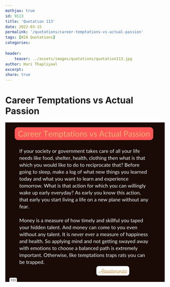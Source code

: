```yaml
---
mathjax: true
id: 9113
title: 'Quotation 113'
date: 2022-03-15
permalink: '/quotations/career-temptations-vs-actual-passion'
tags: [WIA Quotations] 
categories: 

header:
    teaser: ../assets/images/quotations/quotation113.jpg
author: Hari Thapliyaal 
excerpt:
share: true 
---
```


# Career Temptations vs Actual Passion

![Career Temptations vs Actual Passion](../assets/images/quotations/quotation113.jpg)
